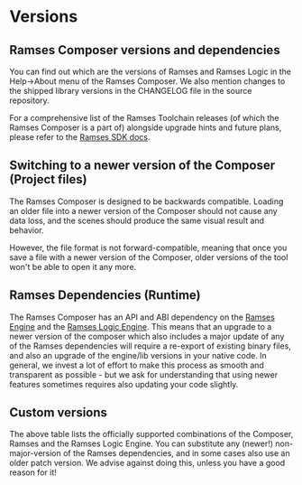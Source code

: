 <!--
SPDX-License-Identifier: MPL-2.0

This file is part of Ramses Composer
(see https://github.com/bmwcarit/ramses-composer-docs).

This Source Code Form is subject to the terms of the Mozilla Public License, v. 2.0.
If a copy of the MPL was not distributed with this file, You can obtain one at http://mozilla.org/MPL/2.0/.
-->

# Versions

## Ramses Composer versions and dependencies

You can find out which are the versions of Ramses and Ramses Logic in the Help->About menu of the Ramses Composer.
We also mention changes to the shipped library versions in the CHANGELOG file in the source repository.

For a comprehensive list of the Ramses Toolchain releases (of which the Ramses Composer is a part of)
alongside upgrade hints and future plans, please refer to the
[Ramses SDK docs](https://ramses-sdk.readthedocs.io/en/latest/).

## Switching to a newer version of the Composer (Project files)

The Ramses Composer is designed to be backwards compatible. Loading an older file into a newer version of the Composer
should not cause any data loss, and the scenes should produce the same visual result and behavior.

However, the file format is not forward-compatible, meaning that once you save a file with a newer version of the Composer,
older versions of the tool won't be able to open it any more.

## Ramses Dependencies (Runtime)

The Ramses Composer has an API and ABI dependency on the [Ramses Engine](https://github.com/COVESA/ramses) and
the [Ramses Logic Engine](https://github.com/COVESA/ramses-logic). This means that an upgrade to a newer version
of the composer which also includes a major update of any of the Ramses dependencies will require a re-export
of existing binary files, and also an upgrade of the engine/lib versions in your native code. In general, we invest
a lot of effort to make this process as smooth and transparent as possible - but we ask for understanding that using
newer features sometimes requires also updating your code slightly.

## Custom versions

The above table lists the officially supported combinations of the Composer, Ramses and the Ramses Logic Engine.
You can substitute any (newer!) non-major-version of the Ramses dependencies, and in some cases also use an older
patch version. We advise against doing this, unless you have a good reason for it!
